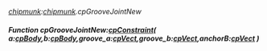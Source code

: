 _[chipmunk](../../modules/chipmunk/chipmunk-module.md):[chipmunk](../../modules/chipmunk/chipmunk-module.md).cpGrooveJointNew_
##### Function cpGrooveJointNew:[cpConstraint](../../modules/chipmunk/chipmunk-cpconstraint.md)( a:[cpBody](../../modules/chipmunk/chipmunk-cpbody.md),b:[cpBody](../../modules/chipmunk/chipmunk-cpbody.md),groove_a:[cpVect](../../modules/chipmunk/chipmunk-cpvect.md),groove_b:[cpVect](../../modules/chipmunk/chipmunk-cpvect.md),anchorB:[cpVect](../../modules/chipmunk/chipmunk-cpvect.md) )
